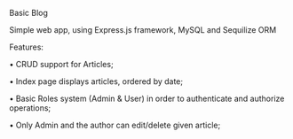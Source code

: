 

Basic Blog

Simple web app, using Express.js framework, MySQL and Sequilize ORM

Features:

• CRUD support for Articles;

• Index page displays articles, ordered by date;

• Basic Roles system (Admin & User) in order to authenticate and authorize operations;

• Only Admin and the author can edit/delete given article;
